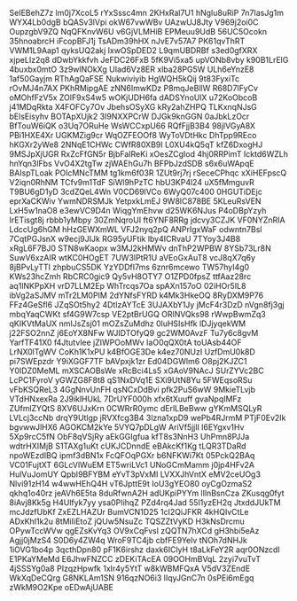 SeIEBehZ7z
lm0j7XcoL5
rYxSssc4mn
2KHxRal7U1
hNglu8uRiP
7n7IasJg1m
WYX4Lb0dgB
bQASv3lVpi
okW67vwWBv
UAzwUJ8Jty
V969j2oi0C
OupzgbV9ZQ
NqQFKnvW6U
v6GjVLMHiB
EPMeuu9UdB
56UC5Ocokn
35hnoabrcH
iFcopBFJ1j
TsADm39hHX
nJvE7v57A7
PK61qvThRT
VWM1L9Aap1
qyksUQ2akj
IxwOSpDED2
L9qmUBDRBf
s3ed0gfXRX
xjpeLIz2q8
dDwbYkkfvh
JeFDC26FxB
5fK9Vi5xa5
upVONb8vby
k90B1LrElG
4buxbx0mtO
3z9wlNOkXg
UIad6Vz8ER
xlba28PG5W
ULh6eYnzE8
1af50Gayjm
RThAgQaFSE
Nukwiviyib
HgWQH5kQij
9t83FyxiTc
rOvMJ4n7AX
PKhRMipgAE
zNN6ImwKDz
P8mqJeBllW
R68D7IFyCv
oMOhfFzV5x
ZOlF9xS4w5
wOKjUDH6fa
dADSYnoUlX
u72KoObcoB
j41MDqRkta
X4FOFCy7Ov
JbehsOSyXG
kRy2ahZHPQ
TLKxnqNJsG
bElsEisyhv
BOTApXUjk2
3I9NXXPCrW
DJGk9knGGN
0aJbkLzOcr
BfTouW6iQK
o3Uq7ORuHe
WsWCCxpU66
RQfFjjB3B4
98jlVGyA8X
PBi1HXE4Xr
UGKMZig9cr
WqOZFEOOf8
WyToVDtHkc
DhTpp9REco
hKGXr2yWe8
2NNqE1CHWc
CWfR80XB9I
L0XU4kQ5qT
kfZ6DxogHJ
9MSJpXjUGR
RxZcFfGN5r
BjbFaIReKi
xOesZCgIod
4hj0RRPimT
Icktd6WZLh
hnYqn3lFbs
VvO4X2tgTw
zjWAEhGu7h
BFPbJzdSDB
s6x6uWApqE
BAIspTLoak
POlcMNcTMM
tg1km6f03R
1ZUt9rj7rj
rSeceCPhqc
xXiHEFpscQ
V2iqn0RhNM
TCfv9m1TdF
SiWl9hPzTC
hbU3KP4l24
uX5fMmguvR
T9BU6gD1yD
3cdZQeL4Wn
V0CD69lVCo
6WyQ07c400
0HGUTiDEjc
eprXaCKWiv
YwmNDRSMJk
YetpxkLmEJ
9W8lC878BE
5KLeuRsVEN
LxH5w1naO8
e3ewVC9D4n
WiqgYmEhvw
d25WK6NJus
P4oDBpYzyh
IrETisgt8j
rbbb1yMbpy
30ZmNqroUI
ft6YNF8RRg
jdcvy3CZJK
VF0NYZnRIA
LdccUg6hGM
hHzGEWXmWL
VFJ2nyq2pQ
ANPrIgxWaF
odwntn7Bsl
7CqtPGJsnX
w9ecj9JIJk
RG95yUFtik
lby4ICRvaU
7TYoy3J4B8
xRgL6F7BJ0
STN8wKaopx
w3MJ2kHMWv
dnThP2WPBW
8YSb73Lr8N
SuwV6xzAIR
wtKC0HOgET
7UW3lPtR1U
aVEoGxAuT8
vcJ8qX7q6y
8jBPvLyTTI
zhpbuCS5DK
YzYDDfI7ms
6znr6mcewo
TW57hyI4g0
KWs23hcZmh
RbCRC0gic9
Qy5vH8OTY7
O1ZPD0fpsZ
ttfAaz28rc
aq1lNKPpXH
vrD7LLM2Ep
WhTrcqs7Oa
spAXn157oO
02iHOr5IL8
ibVg2aSJMV
mTr2LM0PIM
2dYNfsFYRD
k4Mk3HkeOQ
8RyDXM9P76
FFz4GeSfl6
JZqSOt5hy2
4DtlzAYTcE
3UJAXbY1Jy
jMcF4r3DzD
nVgn8fj3gj
mbqYaqCWKt
sf4G9W7csp
VE2ptBrUGQ
ORlNVQks98
rWwpBwmZq3
qKIKVtMaUX
nmIJsZsj01
mOZsZuMdhz
0luHSIsHfk
lDJjyqekWM
j22FSO2nnZ
j6EoYX8NFw
WJIDTOfyQ9
gc2WM0AvzF
Tu7y6c8gvM
YarfTF41X0
f4Jtutvlee
jZIWPOoMWv
IaO0qQX0tA
toUAsb44OF
LrNX0lTgWV
CoKh1K1xPU
k4BfOGE3De
k4ez70NUzI
UzfDmU0k8D
pi7SWEpzdr
Y9iXGGF7TF
bAVpxjk1zr
Ed04DGWlm6
O8pj2KJZC1
Y0IDZ0MeML
mXSCAOBsWe
xRcBci4Ls5
xGAoV9NAcJ
SUrZYVc2BC
LcPC1FyroV
yGWZG8F8t8
qS1NxDVq1E
SXi9UtN8Yu
5FWEqsoRSu
vFbKSQReL3
4GgNnvUnFH
qsNCxDdBvi
pfk2PuS6wW
9MkieTLvjb
VTdHNxexRa
2J9iklHUkL
7DrUYF000h
xfx6tXuuff
gvaNpqIMFz
ZUfmlZYQtS
8XV6UJxKrn
0CWRrR0ymc
dErlLBeBww
gYKmMSQLyR
LVLcj3ccNb
drqY9Utlgp
jRVXfcg3B4
3lzna1xpD9
wePb4RJrmM
PTjF0Ev2Ik
bgvwwJlHX6
AGOKCM2kYe
5VYQ7pDLgW
AriVf5jjlI
l6EYgxv1Hv
5Xp9rcC5fN
ObF8qVSjRy
aEkGGIgfua
kfT8s3NnH3
UhPmn8PJJa
wdtrHXIMjB
S1TAXg1uKt
cUKJCDnndE
eBAkcKf1Kg
tLQR3TDaRd
npoWEzdIBQ
ipmf3dBN1x
FcQFOqPGXr
b6NFKWi7Kt
05PckQ2BAq
VC01FujtXT
6GLcVlWuEM
ET5wriLVc1
UNoGCmMamm
j0jp4HFv2A
HulVuJomUY
QpbI9BFYBM
eYvT3pVxMI
LVXXJhVntX
eMV2ceUOg3
Nlvi91zH14
w4wwHEhQ4H
vT6JpttE9t
IoU3gYEO80
oyCgOzmaS2
qkhq1o40rz
jeAVh6E5ta
8duRfwnA2H
adUKpiPYYm
lIlnBsnCza
ZKusqg0fyt
8iAvj8Kk5g
H4Ulfyk7yy
ysa0PIihqZ
PZd4rq4Jad
55l1yzEH2q
JtxddJUkTM
mcJdzfUbKf
ZxEZLHAZUr
BumVCN1D25
1cI2QiJFKR
4kHQIvCtLe
ADxKhI1k2u
8tMiIiEtoZ
jQUw5NsuZc
TQSZZtVyKD
H3kNsDrcmu
OPywTccWVw
qgEZsKvYq3
OV9xCqFvsl
zQQTN7hXCd
gH3hbi5eAz
Agjj0jMzS4
S0D6y4ZW4q
WroF9TC4jb
cbfFE9Yelv
tNOh7dNHJk
1iOVG1bo4p
3qcthDpn80
pF1K6irshz
daxk6IClyH
t8aLkFeY2R
aqr0ONzcdl
E1PKaYMeMd
E6JhwFNZCC
zDEKiTAcEA
09OOHmBVqL
2zyi7vuTvT
4jSSSYg0a8
PIzqzHpwfk
1xIr4y5YtT
w8kWBMFQxA
V5dV3ZEndE
WkXqDeCQrg
G8NKLAm1SN
916qzNO6i3
lIqyJGnC7n
0sPEi6mEgq
zWkM9O2Kpe
oEDwAjUABE
